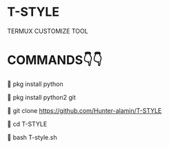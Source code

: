 # T-STYLE
TERMUX CUSTOMIZE TOOL

# COMMANDS👇👇

👿 pkg install python

👿 pkg install python2 git

👿 git clone https://github.com/Hunter-alamin/T-STYLE

👿 cd T-STYLE

👿 bash T-style.sh 
